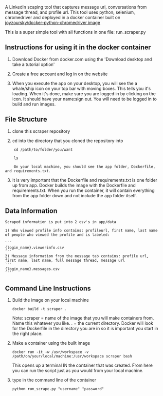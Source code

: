 A LinkedIn scaping tool that captures message url, conversations from message thread, and profile url. This tool uses python, selenium, chromedriver and deployed in a docker container built on [joyzoursky/docker-python-chromedriver image](https://github.com/joyzoursky/docker-python-chromedriver)

This is a super simple tool with all functions in one file: run_scraper.py

## Instructions for using it in the docker container

1) Download Docker from docker.com using the 'Download desktop and take a tutorial option'

2) Create a free account and log in on the website

3) When you execute the app on your desktop, you will see the a whale/ship icon on your top bar with moving boxes. This tells you it's loading. When it's done, make sure you are logged in by clicking on the icon. It should have your name:sign out. You will need to be logged in to build and run images.

## File Structure

1) clone this scraper repository

2) cd into the directory that you cloned the repository into

```
    cd /path/to/folder/you/want

    ls 
	
    On your local machine, you should see the app folder, Dockerfile, and requirements.txt. 
```

3) It is very important that the Dockerfile and requirements.txt is one folder up from app. Docker builds the image with the Dockerfile and requirements.txt. When you run the container, it will contain everything from the app folder down and not include the app folder itself.

## Data Information

	Scraped information is put into 2 csv's in app/data 
	
	1) Who viewed profile info contains: profileurl, first name, last name of people who viewed the profile and is labeled:
	
	```
	{login_name}.viewerinfo.csv
	```
	2) Message information from the message tab contains: profile url, first name, last name, full message thread, message url 
	```
	{login_name}.messages.csv
	```
 
 ## Command Line Instructions


1) Build the image on your local machine

	```
	docker build -t scraper . 
	```

	Note: 
	scraper = name of the image that you will make containers from. Name this whatever you like.
	. = the current directory. Docker will look for the Dockerfile in the directory you are in so it is important you 	start in the right place.

2) Make a container using the built image

	```
	docker run -it -w /usr/workspace -v /path/on/your/local/machine:/usr/workspace scraper bash
	```

	This opens up a terminal IN the container that was created. From here you can run the script just as you would from your local machine. 

3) type in the command line of the container

	```
	python run_scrape.py "username" "password"
	```
